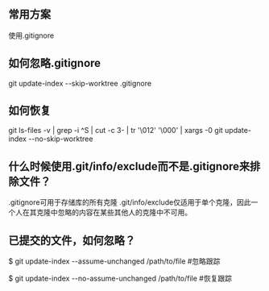 ## 常用方案
使用.gitignore
## 如何忽略.gitignore
git update-index --skip-worktree .gitignore
## 如何恢复
git ls-files -v | grep -i ^S | cut -c 3- | tr '\012' '\000' | xargs -0 git update-index --no-skip-worktree

## 什么时候使用.git/info/exclude而不是.gitignore来排除文件？
.gitignore可用于存储库的所有克隆
.git/info/exclude仅适用于单个克隆，因此一个人在其克隆中忽略的内容在某些其他人的克隆中不可用。

## 已提交的文件，如何忽略？

$ git update-index --assume-unchanged /path/to/file    #忽略跟踪

$ git update-index --no-assume-unchanged /path/to/file  #恢复跟踪

